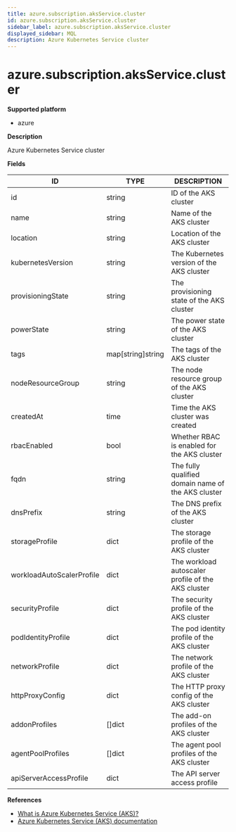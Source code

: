 ```yaml
---
title: azure.subscription.aksService.cluster
id: azure.subscription.aksService.cluster
sidebar_label: azure.subscription.aksService.cluster
displayed_sidebar: MQL
description: Azure Kubernetes Service cluster
---
```


# azure.subscription.aksService.cluster

**Supported platform**

- azure

**Description**

Azure Kubernetes Service cluster

**Fields**

| ID                        | TYPE              | DESCRIPTION                                        |
| ------------------------- | ----------------- | -------------------------------------------------- |
| id                        | string            | ID of the AKS cluster                              |
| name                      | string            | Name of the AKS cluster                            |
| location                  | string            | Location of the AKS cluster                        |
| kubernetesVersion         | string            | The Kubernetes version of the AKS cluster          |
| provisioningState         | string            | The provisioning state of the AKS cluster          |
| powerState                | string            | The power state of the AKS cluster                 |
| tags                      | map[string]string | The tags of the AKS cluster                        |
| nodeResourceGroup         | string            | The node resource group of the AKS cluster         |
| createdAt                 | time              | Time the AKS cluster was created                   |
| rbacEnabled               | bool              | Whether RBAC is enabled for the AKS cluster        |
| fqdn                      | string            | The fully qualified domain name of the AKS cluster |
| dnsPrefix                 | string            | The DNS prefix of the AKS cluster                  |
| storageProfile            | dict              | The storage profile of the AKS cluster             |
| workloadAutoScalerProfile | dict              | The workload autoscaler profile of the AKS cluster |
| securityProfile           | dict              | The security profile of the AKS cluster            |
| podIdentityProfile        | dict              | The pod identity profile of the AKS cluster        |
| networkProfile            | dict              | The network profile of the AKS cluster             |
| httpProxyConfig           | dict              | The HTTP proxy config of the AKS cluster           |
| addonProfiles             | &#91;&#93;dict    | The add-on profiles of the AKS cluster             |
| agentPoolProfiles         | &#91;&#93;dict    | The agent pool profiles of the AKS cluster         |
| apiServerAccessProfile    | dict              | The API server access profile                      |

**References**

- [What is Azure Kubernetes Service (AKS)?](https://learn.microsoft.com/en-us/azure/aks/what-is-aks)
- [Azure Kubernetes Service (AKS) documentation](https://learn.microsoft.com/en-us/azure/aks/)
